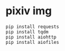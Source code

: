 # pixiv img

```
pip install requests
pip install tqdm 
pip install aiohttp 
pip install aiofiles
```

